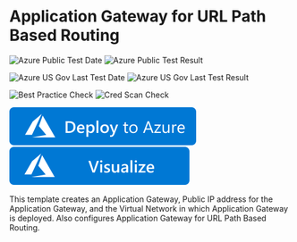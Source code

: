 # Application Gateway for URL Path Based Routing

![Azure Public Test Date](https://azurequickstartsservice.blob.core.windows.net/badges/201-application-gateway-url-path-based-routing/PublicLastTestDate.svg)
![Azure Public Test Result](https://azurequickstartsservice.blob.core.windows.net/badges/201-application-gateway-url-path-based-routing/PublicDeployment.svg)

![Azure US Gov Last Test Date](https://azurequickstartsservice.blob.core.windows.net/badges/201-application-gateway-url-path-based-routing/FairfaxLastTestDate.svg)
![Azure US Gov Last Test Result](https://azurequickstartsservice.blob.core.windows.net/badges/201-application-gateway-url-path-based-routing/FairfaxDeployment.svg)

![Best Practice Check](https://azurequickstartsservice.blob.core.windows.net/badges/201-application-gateway-url-path-based-routing/BestPracticeResult.svg)
![Cred Scan Check](https://azurequickstartsservice.blob.core.windows.net/badges/201-application-gateway-url-path-based-routing/CredScanResult.svg)

[![Deploy to Azure](https://raw.githubusercontent.com/Azure/azure-quickstart-templates/master/1-CONTRIBUTION-GUIDE/images/deploytoazure.svg?sanitize=true)](https://portal.azure.com/#create/Microsoft.Template/uri/https%3A%2F%2Fraw.githubusercontent.com%2FAzure%2Fazure-quickstart-templates%2Fmaster%2F201-application-gateway-url-path-based-routing%2Fazuredeploy.json)
[![Visualize](https://raw.githubusercontent.com/Azure/azure-quickstart-templates/master/1-CONTRIBUTION-GUIDE/images/visualizebutton.svg?sanitize=true)](http://armviz.io/#/?load=https%3A%2F%2Fraw.githubusercontent.com%2FAzure%2Fazure-quickstart-templates%2Fmaster%2F201-application-gateway-url-path-based-routing%2Fazuredeploy.json)

This template creates an Application Gateway, Public IP address for the
Application Gateway, and the Virtual Network in which Application Gateway is
deployed. Also configures Application Gateway for URL Path Based Routing.
